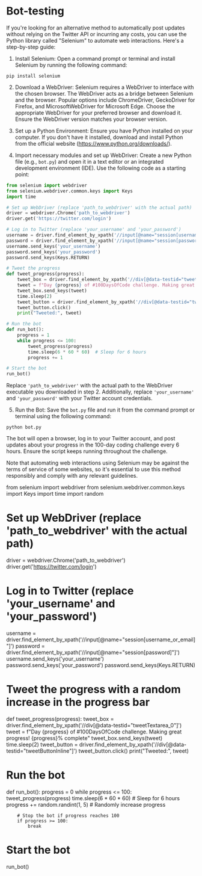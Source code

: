 # Bot-testing


If you're looking for an alternative method to automatically post updates without relying on the Twitter API or incurring any costs, you can use the Python library called "Selenium" to automate web interactions. Here's a step-by-step guide:

1. Install Selenium: Open a command prompt or terminal and install Selenium by running the following command:
```
pip install selenium
```

2. Download a WebDriver: Selenium requires a WebDriver to interface with the chosen browser. The WebDriver acts as a bridge between Selenium and the browser. Popular options include ChromeDriver, GeckoDriver for Firefox, and MicrosoftWebDriver for Microsoft Edge. Choose the appropriate WebDriver for your preferred browser and download it. Ensure the WebDriver version matches your browser version.

3. Set up a Python Environment: Ensure you have Python installed on your computer. If you don't have it installed, download and install Python from the official website (https://www.python.org/downloads/).

4. Import necessary modules and set up WebDriver: Create a new Python file (e.g., `bot.py`) and open it in a text editor or an integrated development environment (IDE). Use the following code as a starting point:

```python
from selenium import webdriver
from selenium.webdriver.common.keys import Keys
import time

# Set up WebDriver (replace 'path_to_webdriver' with the actual path)
driver = webdriver.Chrome('path_to_webdriver')
driver.get('https://twitter.com/login')

# Log in to Twitter (replace 'your_username' and 'your_password')
username = driver.find_element_by_xpath('//input[@name="session[username_or_email]"]')
password = driver.find_element_by_xpath('//input[@name="session[password]"]')
username.send_keys('your_username')
password.send_keys('your_password')
password.send_keys(Keys.RETURN)

# Tweet the progress
def tweet_progress(progress):
    tweet_box = driver.find_element_by_xpath('//div[@data-testid="tweetTextarea_0"]')
    tweet = f"Day {progress} of #100DaysOfCode challenge. Making great progress!"
    tweet_box.send_keys(tweet)
    time.sleep(2)
    tweet_button = driver.find_element_by_xpath('//div[@data-testid="tweetButtonInline"]')
    tweet_button.click()
    print("Tweeted:", tweet)

# Run the bot
def run_bot():
    progress = 1
    while progress <= 100:
        tweet_progress(progress)
        time.sleep(6 * 60 * 60)  # Sleep for 6 hours
        progress += 1

# Start the bot
run_bot()
```

Replace `'path_to_webdriver'` with the actual path to the WebDriver executable you downloaded in step 2. Additionally, replace `'your_username'` and `'your_password'` with your Twitter account credentials.

5. Run the Bot: Save the `bot.py` file and run it from the command prompt or terminal using the following command:
```
python bot.py
```

The bot will open a browser, log in to your Twitter account, and post updates about your progress in the 100-day coding challenge every 6 hours. Ensure the script keeps running throughout the challenge.

Note that automating web interactions using Selenium may be against the terms of service of some websites, so it's essential to use this method responsibly and comply with any relevant guidelines.



from selenium import webdriver
from selenium.webdriver.common.keys import Keys
import time
import random

# Set up WebDriver (replace 'path_to_webdriver' with the actual path)
driver = webdriver.Chrome('path_to_webdriver')
driver.get('https://twitter.com/login')

# Log in to Twitter (replace 'your_username' and 'your_password')
username = driver.find_element_by_xpath('//input[@name="session[username_or_email]"]')
password = driver.find_element_by_xpath('//input[@name="session[password]"]')
username.send_keys('your_username')
password.send_keys('your_password')
password.send_keys(Keys.RETURN)

# Tweet the progress with a random increase in the progress bar
def tweet_progress(progress):
    tweet_box = driver.find_element_by_xpath('//div[@data-testid="tweetTextarea_0"]')
    tweet = f"Day {progress} of #100DaysOfCode challenge. Making great progress! {progress}% complete"
    tweet_box.send_keys(tweet)
    time.sleep(2)
    tweet_button = driver.find_element_by_xpath('//div[@data-testid="tweetButtonInline"]')
    tweet_button.click()
    print("Tweeted:", tweet)

# Run the bot
def run_bot():
    progress = 0
    while progress <= 100:
        tweet_progress(progress)
        time.sleep(6 * 60 * 60)  # Sleep for 6 hours
        progress += random.randint(1, 5)  # Randomly increase progress

        # Stop the bot if progress reaches 100
        if progress >= 100:
            break

# Start the bot
run_bot()
